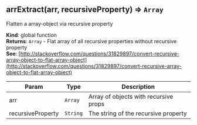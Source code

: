 <a name="arrExtract"></a>
## arrExtract(arr, recursiveProperty) ⇒ <code>Array</code>
Flatten a array-object via recursive property

**Kind**: global function  
**Returns**: <code>Array</code> - Flat array of all recursive properties without recursive property  
**See**: [http://stackoverflow.com/questions/31829897/convert-recursive-array-object-to-flat-array-object](http://stackoverflow.com/questions/31829897/convert-recursive-array-object-to-flat-array-object)  

| Param | Type | Description |
| --- | --- | --- |
| arr | <code>Array</code> | Array of objects with recursive props |
| recursiveProperty | <code>String</code> | The string of the recursive property |

